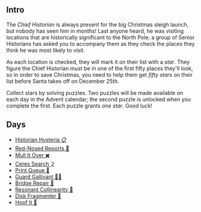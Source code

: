 ## Intro

The _Chief Historian_ is always present for the big Christmas sleigh launch, but nobody has seen him in months! Last anyone heard, he was visiting locations that are historically significant to the North Pole; a group of Senior Historians has asked you to accompany them as they check the places they think he was most likely to visit.

As each location is checked, they will mark it on their list with a _star_. They figure the Chief Historian _must_ be in one of the first fifty places they'll look, so in order to save Christmas, you need to help them get _fifty stars_ on their list before Santa takes off on December 25th.

Collect stars by solving puzzles. Two puzzles will be made available on each day in the Advent calendar; the second puzzle is unlocked when you complete the first. Each puzzle grants _one star_. Good luck!

## Days

- [Historian Hysteria 📋](https://github.com/Ian-Cross/Advent-of-Code/blob/master/2024/day01/README.md)
- [Red-Nosed Reports 🔴](https://github.com/Ian-Cross/Advent-of-Code/blob/master/2024/day02/README.md)
- [Mull It Over ✖️](https://github.com/Ian-Cross/Advent-of-Code/blob/master/2024/day03/README.md)
- [Ceres Search ⚳](https://github.com/Ian-Cross/Advent-of-Code/blob/master/2024/day04/README.md)
- [Print Queue 📰](https://github.com/Ian-Cross/Advent-of-Code/blob/master/2024/day05/README.md)
- [Guard Gallivant 💂‍♂️](https://github.com/Ian-Cross/Advent-of-Code/blob/master/2024/day06/README.md)
- [Bridge Repair 🧮](https://github.com/Ian-Cross/Advent-of-Code/blob/master/2024/day07/README.md)
- [Resonant Collinearity 📡](https://github.com/Ian-Cross/Advent-of-Code/blob/master/2024/day08/README.md)
- [Disk Fragmenter 💾](https://github.com/Ian-Cross/Advent-of-Code/blob/master/2024/day09/README.md)
- [Hoof It 🌋](https://github.com/Ian-Cross/Advent-of-Code/blob/master/2024/day10/README.md)

